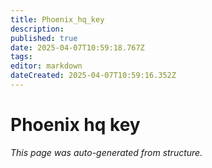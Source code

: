 ```yaml
---
title: Phoenix_hq_key
description: 
published: true
date: 2025-04-07T10:59:18.767Z
tags: 
editor: markdown
dateCreated: 2025-04-07T10:59:16.352Z
---
```


# Phoenix hq key

*This page was auto-generated from structure.*